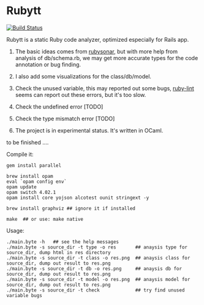 # Rubytt

[![Build Status](https://travis-ci.org/chenyukang/rubytt.svg?branch=master)](https://travis-ci.org/chenyukang/rubytt)


Rubytt is a static Ruby code analyzer, optimized especially for Rails app.

1. The basic ideas comes from [rubysonar](https://github.com/yinwang0/rubysonar), but with more help from analysis of db/schema.rb,
we may get more accurate types for the code annotation or bug finding.

2. I also add some visualizations for the class/db/model.

3. Check the unused variable, this may reported out some bugs, [ruby-lint](https://github.com/YorickPeterse/ruby-lint) seems can report out these errors, but it's too slow.

4. Check the undefined error [TODO]

5. Check the type mismatch error  [TODO]

6. The project is in experimental status. It's written in OCaml.


to be finished ....

Compile it:

```shell
gem install parallel

brew install opam
eval `opam config env`
opam update
opam switch 4.02.1
opam install core yojson alcotest ounit stringext -y

brew install graphviz ## ignore it if installed

make  ## or use: make native
```

Usage:

```shell
./main.byte -h   ## see the help messages
./main.byte -s source_dir -t type -o res       ## anaysis type for source_dir, dump html in res directory
./main.byte -s source_dir -t class -o res.png  ## anaysis class for source_dir, dump out result to res.png
./main.byte -s source_dir -t db -o res.png     ## anaysis db for source_dir, dump out result to res.png
./main.byte -s source_dir -t model -o res.png  ## anaysis model for source_dir, dump out result to res.png
./main.byte -s source_dir -t check             ## try find unused variable bugs
```
